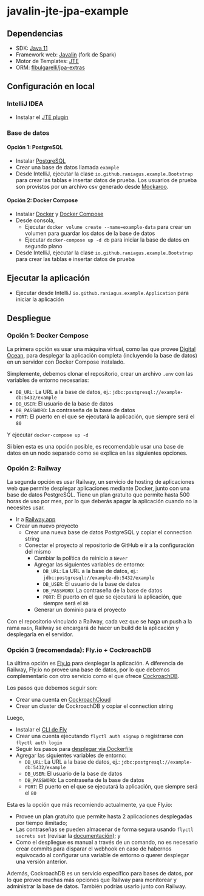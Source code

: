 # javalin-jte-jpa-example

## Dependencias

- SDK: [Java 11](https://www.oracle.com/java/technologies/javase-jdk11-downloads.html)
- Framework web: [Javalin](https://javalin.io/) (fork de Spark)
- Motor de Templates: [JTE](https://jte.gg/)
- ORM: [flbulgarelli/jpa-extras](https://github.com/flbulgarelli/jpa-extras)

## Configuración en local

### IntelliJ IDEA

- Instalar el [JTE plugin](https://plugins.jetbrains.com/plugin/13407-jte)

### Base de datos

#### Opción 1: PostgreSQL

- Instalar [PostgreSQL](https://www.postgresql.org/download/)
- Crear una base de datos llamada `example`
- Desde IntelliJ, ejecutar la clase `io.github.raniagus.example.Bootstrap` para crear las tablas e insertar datos de
prueba. Los usuarios de prueba son provistos por un archivo csv generado desde [Mockaroo](https://mockaroo.com/).

#### Opción 2: Docker Compose

- Instalar [Docker](https://docs.docker.com/get-docker/) y
  [Docker Compose](https://docs.docker.com/compose/install/)
- Desde consola,
  - Ejecutar `docker volume create --name=example-data` para crear un volumen para guardar los datos de la base de datos
  - Ejecutar `docker-compose up -d db` para iniciar la base de datos en segundo plano
- Desde IntelliJ, ejecutar la clase `io.github.raniagus.example.Bootstrap` para crear las tablas e insertar datos de
prueba

## Ejecutar la aplicación

- Ejecutar desde IntelliJ `io.github.raniagus.example.Application` para iniciar la aplicación

## Despliegue

### Opción 1: Docker Compose

La primera opción es usar una máquina virtual, como las que provee [Digital Ocean](https://www.digitalocean.com/), para
desplegar la aplicación completa (incluyendo la base de datos) en un servidor con Docker Compose instalado.

Simplemente, debemos clonar el repositorio, crear un archivo `.env` con las variables de entorno necesarias:
- `DB_URL`: La URL a la base de datos, ej.: `jdbc:postgresql://example-db:5432/example`
- `DB_USER`: El usuario de la base de datos
- `DB_PASSWORD`: La contraseña de la base de datos
- `PORT`: El puerto en el que se ejecutará la aplicación, que siempre será el `80`

Y ejecutar `docker-compose up -d`

Si bien esta es una opción posible, es recomendable usar una base de datos en un nodo separado como se explica en las
siguientes opciones.

### Opción 2: Railway

La segunda opción es usar Railway, un servicio de hosting de aplicaciones web que permite desplegar aplicaciones
mediante Docker, junto con una base de datos PostgreSQL. Tiene un plan gratuito que permite hasta 500 horas de uso por
mes, por lo que deberás apagar la aplicación cuando no la necesites usar.

- Ir a [Railway.app](https://railway.app/)
- Crear un nuevo proyecto
  - Crear una nueva base de datos PostgreSQL y copiar el connection string
  - Conectar el proyecto al repositorio de GitHub e ir a la configuración del mismo
    - Cambiar la política de reinicio a `Never`
    - Agregar las siguientes variables de entorno:
      - `DB_URL`: La URL a la base de datos, ej.: `jdbc:postgresql://example-db:5432/example`
      - `DB_USER`: El usuario de la base de datos
      - `DB_PASSWORD`: La contraseña de la base de datos
      - `PORT`: El puerto en el que se ejecutará la aplicación, que siempre será el `80`
    - Generar un dominio para el proyecto

Con el repositorio vinculado a Railway, cada vez que se haga un push a la rama `main`, Railway se encargará de hacer
un build de la aplicación y desplegarla en el servidor.

### Opción 3 (recomendada): Fly.io + CockroachDB

La última opción es [Fly.io](https://fly.io/) para desplegar la aplicación.
A diferencia de Railway, Fly.io no provee una base de datos, por lo que debemos complementarlo con otro servicio
como el que ofrece [CockroachDB](https://www.cockroachlabs.com/).

Los pasos que debemos seguir son:

- Crear una cuenta en [CockroachCloud](https://cockroachlabs.cloud/)
- Crear un cluster de CockroachDB y copiar el connection string

Luego,

- Instalar el [CLI de Fly](https://fly.io/docs/hands-on/install-flyctl/)
- Crear una cuenta ejecutando `flyctl auth signup` o registrarse con `flyctl auth login`
- Seguir los pasos para [desplegar via Dockerfile](https://fly.io/docs/languages-and-frameworks/dockerfile/)
- Agregar las siguientes variables de entorno:
  - `DB_URL`: La URL a la base de datos, ej.: `jdbc:postgresql://example-db:5432/example`
  - `DB_USER`: El usuario de la base de datos
  - `DB_PASSWORD`: La contraseña de la base de datos
  - `PORT`: El puerto en el que se ejecutará la aplicación, que siempre será el `80`

Esta es la opción que más recomiendo actualmente, ya que Fly.io:
- Provee un plan gratuito que permite hasta 2 aplicaciones desplegadas por tiempo ilimitado;
- Las contraseñas se pueden almacenar de forma segura usando `flyctl secrets set` (revisar la
  [documentación](https://fly.io/docs/reference/secrets/)); y
- Como el despliegue es manual a través de un comando, no es necesario crear commits para disparar el webhook en caso de
  habernos equivocado al configurar una variable de entorno o querer desplegar una versión anterior.

Además, CockroachDB es un servicio específico para bases de datos, por lo que provee muchas más opciones que Railway
para monitorear y administrar la base de datos. También podrías usarlo junto con Railway.
